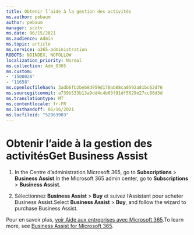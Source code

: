 ```yaml
---
title: Obtenir l’aide à la gestion des activités
ms.author: pebaum
author: pebaum
manager: scotv
ms.date: 06/15/2021
ms.audience: Admin
ms.topic: article
ms.service: o365-administration
ROBOTS: NOINDEX, NOFOLLOW
localization_priority: Normal
ms.collection: Adm_O365
ms.custom:
- "1500026"
- "11658"
ms.openlocfilehash: 3adb6fb2beb8d959d170ab08ca0592a81bc62d76
ms.sourcegitcommit: a739b533b13a9dd4c4b63f91df5629e27cc86d3d
ms.translationtype: MT
ms.contentlocale: fr-FR
ms.lasthandoff: 06/16/2021
ms.locfileid: "52963903"
---
```

# <a name="get-business-assist"></a><span data-ttu-id="1b5a5-102">Obtenir l’aide à la gestion des activités</span><span class="sxs-lookup"><span data-stu-id="1b5a5-102">Get Business Assist</span></span>

1. <span data-ttu-id="1b5a5-103">In the Centre d’administration Microsoft 365, go to **Subscriptions**  >  **Business Assist**.</span><span class="sxs-lookup"><span data-stu-id="1b5a5-103">In the Microsoft 365 admin center, go to **Subscriptions** > **Business Assist**.</span></span>

1. <span data-ttu-id="1b5a5-104">Sélectionnez **Business Assist**  >  **Buy** et suivez l’Assistant pour acheter Business Assist.</span><span class="sxs-lookup"><span data-stu-id="1b5a5-104">Select **Business Assist** > **Buy**, and follow the wizard to purchase Business Assist.</span></span>

<span data-ttu-id="1b5a5-105">Pour en savoir plus, [voir Aide aux entreprises avec Microsoft 365](/microsoft-365/admin/misc/business-assist).</span><span class="sxs-lookup"><span data-stu-id="1b5a5-105">To learn more, see [Business Assist for Microsoft 365](/microsoft-365/admin/misc/business-assist).</span></span>